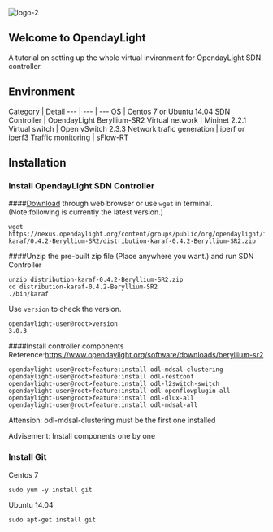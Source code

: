 ![logo-2](https://cloud.githubusercontent.com/assets/17197816/17171275/881cfd40-5422-11e6-9820-4eb7998923ff.png)

## Welcome to OpendayLight

A tutorial on setting up the whole virtual invironment for OpendayLight SDN controller.

## Environment

Category | Detail
--- | --- | ---
OS | Centos 7 or Ubuntu 14.04
SDN Controller | OpendayLight Beryllium-SR2
Virtual network | Mininet 2.2.1
Virtual switch | Open vSwitch 2.3.3
Network trafic generation | iperf or iperf3
Traffic monitoring | sFlow-RT

## Installation

### Install OpendayLight SDN Controller
####[Download](https://www.opendaylight.org/downloads) through web browser or use ```wget``` in terminal. (Note:following is currently the latest version.)
```
wget https://nexus.opendaylight.org/content/groups/public/org/opendaylight/integration/distribution-karaf/0.4.2-Beryllium-SR2/distribution-karaf-0.4.2-Beryllium-SR2.zip
```
####Unzip the pre-built zip file (Place anywhere you want.) and run SDN Controller
```
unzip distribution-karaf-0.4.2-Beryllium-SR2.zip
cd distribution-karaf-0.4.2-Beryllium-SR2
./bin/karaf
```
Use ```version``` to check the version.
```
opendaylight-user@root>version
3.0.3
```
####Install controller components
Reference:https://www.opendaylight.org/software/downloads/beryllium-sr2
```
opendaylight-user@root>feature:install odl-mdsal-clustering
opendaylight-user@root>feature:install odl-restconf
opendaylight-user@root>feature:install odl-l2switch-switch
opendaylight-user@root>feature:install odl-openflowplugin-all
opendaylight-user@root>feature:install odl-dlux-all
opendaylight-user@root>feature:install odl-mdsal-all
```
Attension: odl-mdsal-clustering must be the first one installed

Advisement: Install components one by one

### Install Git
 Centos 7
```
sudo yum -y install git
```
 Ubuntu 14.04
```
sudo apt-get install git
```
